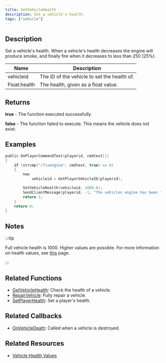 ```yaml
---
title: SetVehicleHealth
description: Set a vehicle's health.
tags: ["vehicle"]
---
```


## Description

Set a vehicle's health. When a vehicle's health decreases the engine will produce smoke, and finally fire when it decreases to less than 250 (25%).

| Name         | Description                                 |
| ------------ | ------------------------------------------- |
| vehicleid    | The ID of the vehicle to set the health of. |
| Float:health | The health, given as a float value.         |

## Returns

**true** - The function executed successfully.

**false** - The function failed to execute. This means the vehicle does not exist.

## Examples

```c
public OnPlayerCommandText(playerid, cmdtext[])
{
    if (strcmp("/fixengine", cmdtext, true) == 0)
    {
        new
            vehicleid = GetPlayerVehicleID(playerid);

        SetVehicleHealth(vehicleid, 1000.0);
        SendClientMessage(playerid, -1, "The vehicles engine has been fully repaired.");
        return 1;
    }
    return 0;
}
```

## Notes

:::tip

Full vehicle health is 1000. Higher values are possible. For more information on health values, see [this](../resources/vehiclehealth) page.

:::

## Related Functions

- [GetVehicleHealth](GetVehicleHealth): Check the health of a vehicle.
- [RepairVehicle](RepairVehicle): Fully repair a vehicle.
- [SetPlayerHealth](SetPlayerHealth): Set a player's health.

## Related Callbacks

- [OnVehicleDeath](../callbacks/OnVehicleDeath): Called when a vehicle is destroyed.

## Related Resources

- [Vehicle Health Values](../resources/vehiclehealth)
